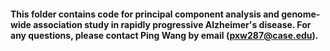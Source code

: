 #### This folder contains code for principal component analysis and genome-wide association study in rapidly progressive Alzheimer's disease. For any questions, please contact Ping Wang by email (pxw287@case.edu).
